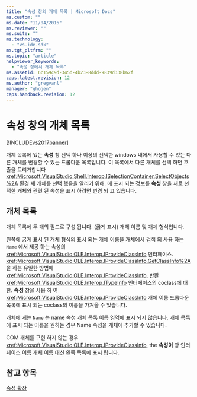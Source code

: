 ```yaml
---
title: "속성 창의 개체 목록 | Microsoft Docs"
ms.custom: ""
ms.date: "11/04/2016"
ms.reviewer: ""
ms.suite: ""
ms.technology: 
  - "vs-ide-sdk"
ms.tgt_pltfrm: ""
ms.topic: "article"
helpviewer_keywords: 
  - "속성 창에서 개체 목록"
ms.assetid: 6c159c9d-345d-4b23-8ddd-9839d338b62f
caps.latest.revision: 12
ms.author: "gregvanl"
manager: "ghogen"
caps.handback.revision: 12
---
```

# 속성 창의 개체 목록
[!INCLUDE[vs2017banner](../../code-quality/includes/vs2017banner.md)]

개체 목록에 있는  **속성** 창 선택 하나 이상의 선택한 windows 내에서 사용할 수 있는 다른 개체를 변경할 수 있는 드롭다운 목록입니다.  이 목록에서 다른 개체를 선택 하면 호출을 트리거합니다 <xref:Microsoft.VisualStudio.Shell.Interop.ISelectionContainer.SelectObjects%2A> 환경 새 개체를 선택 했음을 알리기 위해.  에 표시 되는 정보를  **속성** 창을 새로 선택한 개체와 관련 된 속성을 표시 하려면 변경 되 고 있습니다.  
  
## 개체 목록  
 개체 목록에 두 개의 필드로 구성 됩니다. \(굵게 표시\) 개체 이름 및 개체 형식입니다.  
  
 왼쪽에 굵게 표시 된 개체 형식의 표시 되는 개체 이름을 개체에서 검색 되 사용 하는 `Name` 에서 제공 하는 속성의 <xref:Microsoft.VisualStudio.OLE.Interop.IProvideClassInfo> 인터페이스.  <xref:Microsoft.VisualStudio.OLE.Interop.IProvideClassInfo.GetClassInfo%2A>을 하는 유일한 방법에 <xref:Microsoft.VisualStudio.OLE.Interop.IProvideClassInfo>, 반환 <xref:Microsoft.VisualStudio.OLE.Interop.ITypeInfo> 인터페이스의 coclass에 대 한.  **속성** 창을 사용 하 여 <xref:Microsoft.VisualStudio.OLE.Interop.IProvideClassInfo> 개체 이름 드롭다운 목록에 표시 되는 coclass의 이름을 가져올 수 있습니다.  
  
 개체에 게는 `Name` 는 name 속성 개체 목록 이름 영역에 표시 되지 않습니다.  개체 목록에 표시 되는 이름을 원하는 경우 Name 속성을 개체에 추가할 수 있습니다.  
  
 COM 개체를 구현 하지 않는 경우 <xref:Microsoft.VisualStudio.OLE.Interop.IProvideClassInfo>, the  **속성이** 창 인터페이스 이름 개체 이름 대신 왼쪽 목록에 표시 됩니다.  
  
## 참고 항목  
 [속성 확장](../../extensibility/internals/extending-properties.md)